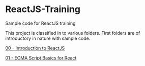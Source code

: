 
# ReactJS-Training

Sample code for ReactJS training

This project is classified in to various folders. First folders are of introductory in nature with sample code.

[00 - Introduction to ReactJS](00-intro/introduction.md)

[01 - ECMA Script Basics for React](01-es6-basics/introduction.md)